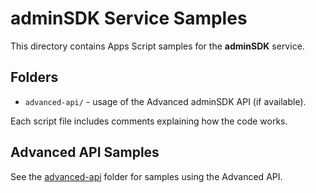 # adminSDK Service Samples

This directory contains Apps Script samples for the **adminSDK** service.

## Folders

- `advanced-api/` - usage of the Advanced adminSDK API (if available).

Each script file includes comments explaining how the code works.

## Advanced API Samples

See the [advanced-api](advanced-api/) folder for samples using the Advanced API.
